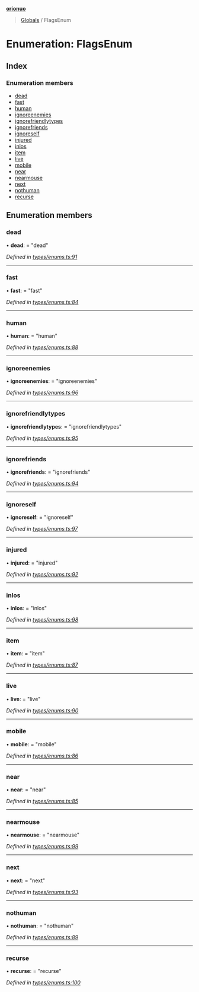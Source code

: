 **[orionuo](../README.md)**

> [Globals](../globals.md) / FlagsEnum

# Enumeration: FlagsEnum

## Index

### Enumeration members

* [dead](flagsenum.md#dead)
* [fast](flagsenum.md#fast)
* [human](flagsenum.md#human)
* [ignoreenemies](flagsenum.md#ignoreenemies)
* [ignorefriendlytypes](flagsenum.md#ignorefriendlytypes)
* [ignorefriends](flagsenum.md#ignorefriends)
* [ignoreself](flagsenum.md#ignoreself)
* [injured](flagsenum.md#injured)
* [inlos](flagsenum.md#inlos)
* [item](flagsenum.md#item)
* [live](flagsenum.md#live)
* [mobile](flagsenum.md#mobile)
* [near](flagsenum.md#near)
* [nearmouse](flagsenum.md#nearmouse)
* [next](flagsenum.md#next)
* [nothuman](flagsenum.md#nothuman)
* [recurse](flagsenum.md#recurse)

## Enumeration members

### dead

•  **dead**:  = "dead"

*Defined in [types/enums.ts:91](https://github.com/msviha/orionuo/blob/253f44f/src/types/enums.ts#L91)*

___

### fast

•  **fast**:  = "fast"

*Defined in [types/enums.ts:84](https://github.com/msviha/orionuo/blob/253f44f/src/types/enums.ts#L84)*

___

### human

•  **human**:  = "human"

*Defined in [types/enums.ts:88](https://github.com/msviha/orionuo/blob/253f44f/src/types/enums.ts#L88)*

___

### ignoreenemies

•  **ignoreenemies**:  = "ignoreenemies"

*Defined in [types/enums.ts:96](https://github.com/msviha/orionuo/blob/253f44f/src/types/enums.ts#L96)*

___

### ignorefriendlytypes

•  **ignorefriendlytypes**:  = "ignorefriendlytypes"

*Defined in [types/enums.ts:95](https://github.com/msviha/orionuo/blob/253f44f/src/types/enums.ts#L95)*

___

### ignorefriends

•  **ignorefriends**:  = "ignorefriends"

*Defined in [types/enums.ts:94](https://github.com/msviha/orionuo/blob/253f44f/src/types/enums.ts#L94)*

___

### ignoreself

•  **ignoreself**:  = "ignoreself"

*Defined in [types/enums.ts:97](https://github.com/msviha/orionuo/blob/253f44f/src/types/enums.ts#L97)*

___

### injured

•  **injured**:  = "injured"

*Defined in [types/enums.ts:92](https://github.com/msviha/orionuo/blob/253f44f/src/types/enums.ts#L92)*

___

### inlos

•  **inlos**:  = "inlos"

*Defined in [types/enums.ts:98](https://github.com/msviha/orionuo/blob/253f44f/src/types/enums.ts#L98)*

___

### item

•  **item**:  = "item"

*Defined in [types/enums.ts:87](https://github.com/msviha/orionuo/blob/253f44f/src/types/enums.ts#L87)*

___

### live

•  **live**:  = "live"

*Defined in [types/enums.ts:90](https://github.com/msviha/orionuo/blob/253f44f/src/types/enums.ts#L90)*

___

### mobile

•  **mobile**:  = "mobile"

*Defined in [types/enums.ts:86](https://github.com/msviha/orionuo/blob/253f44f/src/types/enums.ts#L86)*

___

### near

•  **near**:  = "near"

*Defined in [types/enums.ts:85](https://github.com/msviha/orionuo/blob/253f44f/src/types/enums.ts#L85)*

___

### nearmouse

•  **nearmouse**:  = "nearmouse"

*Defined in [types/enums.ts:99](https://github.com/msviha/orionuo/blob/253f44f/src/types/enums.ts#L99)*

___

### next

•  **next**:  = "next"

*Defined in [types/enums.ts:93](https://github.com/msviha/orionuo/blob/253f44f/src/types/enums.ts#L93)*

___

### nothuman

•  **nothuman**:  = "nothuman"

*Defined in [types/enums.ts:89](https://github.com/msviha/orionuo/blob/253f44f/src/types/enums.ts#L89)*

___

### recurse

•  **recurse**:  = "recurse"

*Defined in [types/enums.ts:100](https://github.com/msviha/orionuo/blob/253f44f/src/types/enums.ts#L100)*
